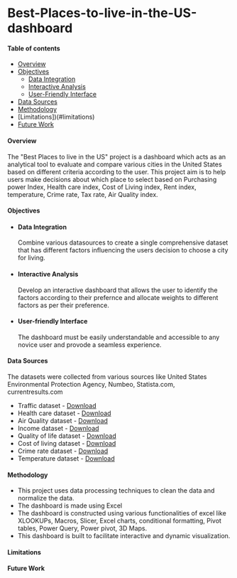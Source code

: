# Best-Places-to-live-in-the-US-dashboard
#### Table of contents
- [Overview](#overview)
- [Objectives](#objectives)
   - [Data Integration](#data-integration)
   - [Interactive Analysis](#interactive-analysis)
   - [User-Friendly Interface](#user-friendly-interface)
- [Data Sources](#data-sources)
- [Methodology](#methodology)
- [Limitations])(#limitations)
- [Future Work](#future-work)
  
#### Overview
The "Best Places to live in the US" project is a dashboard which acts as an analytical tool to evaluate and compare various cities in the United States based on different criteria according to the user. This project aim is to help users make decisions about which place to select based on Purchasing power Index, Health care index, Cost of Living index, Rent index, temperature, Crime rate, Tax rate, Air Quality index.

#### Objectives
- #### Data Integration
   Combine various datasources to create a single comprehensive dataset that has different factors influencing the users decision to choose a city for living.
- #### Interactive Analysis
   Develop an interactive dashboard that allows the user to identify the factors according to their prefernce and allocate weights to different factors as per their preference.
- #### User-friendly Interface
   The dashboard must be easily understandable and accessible to any novice user and provode a seamless experience.

#### Data Sources
The datasets were collected from various sources like United States Environmental Protection Agency, Numbeo, Statista.com, currentresults.com
- Traffic dataset - [Download](https://www.numbeo.com/traffic/country_result.jsp?country=United+States)
- Health care dataset - [Download](https://www.numbeo.com/health-care/country_result.jsp?country=United+States)
- Air Quality dataset - [Download](https://aqs.epa.gov/aqsweb/airdata/download_files.html#Daily)
- Income dataset - [Download](https://www.statista.com/statistics/205609/median-household-income-in-the-top-20-most-populated-cities-in-the-us/)
- Quality of life dataset - [Download](https://www.numbeo.com/quality-of-life/country_result.jsp?country=United+States)
- Cost of living dataset - [Download](https://www.numbeo.com/cost-of-living/region_rankings_current.jsp?region=019)
- Crime rate dataset - [Download](https://www.kaggle.com/datasets/kabhishm/united-states-crime-rates-by-city-population)
- Temperature dataset - [Download](https://www.currentresults.com/Weather/US/average-annual-state-temperatures.php)
  
#### Methodology
- This project uses data processing techniques to  clean the data and normalize the data.
- The dashboard is made using Excel
- The dashboard is constructed using various functionalities of excel like XLOOKUPs, Macros, Slicer, Excel charts, conditional formatting, Pivot tables, Power Query, Power pivot, 3D Maps.
- This dashboard is built to facilitate interactive and dynamic visualization.

#### Limitations
#### Future Work
  
